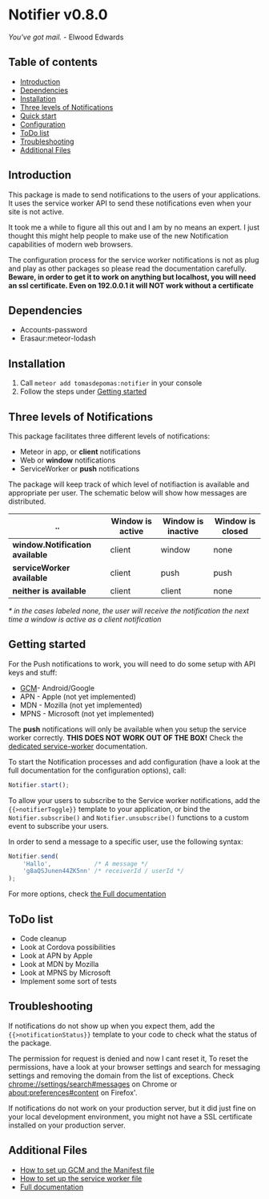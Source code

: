 
Notifier v0.8.0
===============
*You've got mail.* - Elwood Edwards


Table of contents
------------
* [Introduction](#introduction)
* [Dependencies](#dependencies) 
* [Installation](#installation) 
* [Three levels of Notifications](#three-levels-of-notifications)
* [Quick start](#quick-start)
* [Configuration](#configuration)
* [ToDo list](#todo-list)
* [Troubleshooting](#troubleshooting)
* [Additional Files](#additional-files)



Introduction
------------
This package is made to send notifications to the users of your applications. It uses the service worker API to send 
these notifications even when your site is not active. 

It took me a while to figure all this out and I am by no means an expert. I just thought this might help people to make use of the new Notification capabilities of modern web browsers. 

The configuration process for the service worker notifications is not as plug and play as other packages so please read 
the documentation carefully. **Beware, in order to get it to work on anything but localhost, you will need an ssl
certificate. Even on 192.0.0.1 it will NOT work without a certificate**

Dependencies
------------
* Accounts-password
* Erasaur:meteor-lodash


Installation
------------
1. Call `meteor add tomasdepomas:notifier` in your console
2. Follow the steps under [Getting started](#Getting-started)


Three levels of Notifications
------------
This package facilitates three different levels of notifications:
- Meteor in app, or **client** notifications
- Web or **window** notifications
- ServiceWorker or **push** notifications

The package will keep track of which level of notifiaction is available and appropriate per user. The schematic below 
will show how messages are distributed.

..| Window is active | Window is inactive | Window is closed
------|------|------|------|
**window.Notification available** | client | window | none
**serviceWorker available** | client | push   | push
**neither is available** | client | client | none

_\* in the cases labeled none, the user will receive the notification the next time a window is active as a client 
notification_


Getting started
------------
For the Push notifications to work, you will need to do some setup with API keys and stuff:

* [GCM](docs/GCM-Configuration.md)- Android/Google 
* APN - Apple (not yet implemented)
* MDN - Mozilla (not yet implemented)
* MPNS - Microsoft (not yet implemented)

The **push** notifications will only be available when you setup the service worker correctly. **THIS DOES NOT WORK OUT 
OF THE BOX!** Check the [dedicated service-worker](docs/ServiceWorker-Documentation.md) documentation.

To start the Notification processes and add configuration (have a look at the full documentation for the configuration 
options), call:
```javascript
Notifier.start();
```

To allow your users to subscribe to the Service worker notifications, add the `{{>notifierToggle}}` template to your
application, or bind the `Notifier.subscribe()` and `Notifier.unsubscribe()` functions to a custom event to subscribe
your users.


In order to send a message to a specific user, use the following syntax:
```javascript
Notifier.send(
	'Hallo',            /* A message */
	'g8aQSJunen44ZK5nn' /* receiverId / userId */
);
```

For more options, check [the Full documentation](docs/Full-Documentation.md)

ToDo list
------------
* Code cleanup
* Look at Cordova possibilities
* Look at APN by Apple
* Look at MDN by Mozilla
* Look at MPNS by Microsoft
* Implement some sort of tests


Troubleshooting
------------
If notifications do not show up when you expect them, add the `{{>notificationStatus}}` template to your code to 
check what the status of the package.

The permission for request is denied and now I cant reset it, To reset the permissions, have a look at your browser 
settings and search for messaging settings and removing the domain from the list of exceptions. Check 
[chrome://settings/search#messages](chrome://settings/search#messages) on Chrome 
or [about:preferences#content](about:preferences#content) on Firefox'.

If notifications do not work on your production server, but it did just fine on your local development environment, you
might not have a SSL certificate installed on your production server.


Additional Files
-------------
* [How to set up GCM and the Manifest file](docs/GCM-Configuration.md)
* [How to set up the service worker file](docs/ServiceWorker-Documentation.md)
* [Full documentation](docs/Full-Documentation.md)
